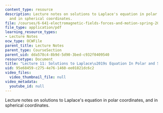 ```yaml
---
content_type: resource
description: Lecture notes on solutions to Laplace's equation in polar coordinates,
  and in spherical coordinates.
file: /courses/6-641-electromagnetic-fields-forces-and-motion-spring-2009/95e68459c2754e761460ee01821dc6c2_MIT6_641s09_lec11.pdf
file_type: application/pdf
learning_resource_types:
- Lecture Notes
ocw_type: OCWFile
parent_title: Lecture Notes
parent_type: CourseSection
parent_uid: dda578c4-8b9d-5d90-3bed-c932f0409540
resourcetype: Document
title: "Lecture 11: Solutions to Laplace\u2019s Equation In Polar and Spherical Coordinates"
uid: 95e68459-c275-4e76-1460-ee01821dc6c2
video_files:
  video_thumbnail_file: null
video_metadata:
  youtube_id: null
---
```

Lecture notes on solutions to Laplace's equation in polar coordinates, and in spherical coordinates.

